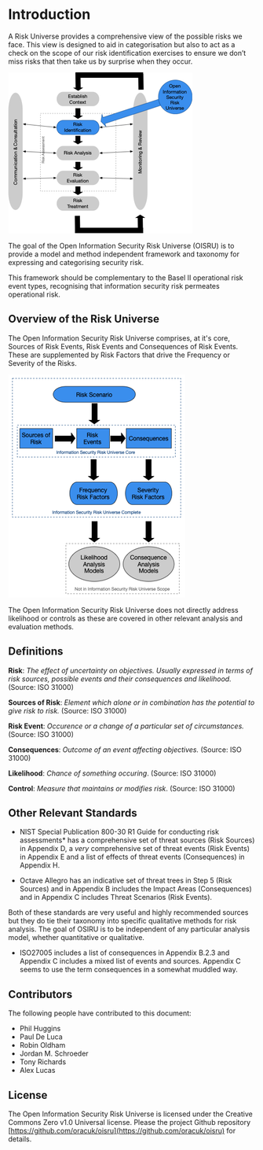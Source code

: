 # Introduction

A Risk Universe provides a comprehensive view of the possible risks we face. This view is designed to aid in categorisation but also to act as a check on the scope of our risk identification exercises to ensure we don’t miss risks that then take us by surprise when they occur.

![Risk Management](./riskmanagement.png)

The goal of the Open Information Security Risk Universe (OISRU) is to provide a model and method independent framework and taxonomy for expressing and categorising security risk.

This framework should be complementary to the Basel II operational risk event types, recognising that information security risk permeates operational risk.

## Overview of the Risk Universe

The Open Information Security Risk Universe comprises, at it's core, Sources of Risk Events, Risk Events and Consequences of Risk Events. These are supplemented by Risk Factors that drive the Frequency or Severity of the Risks.

![OISRU Scope](./universe-scope.png)

The Open Information Security Risk Universe does not directly address likelihood or controls as these are covered in other relevant analysis and evaluation methods.

## Definitions

**Risk**: *The effect of uncertainty on objectives. Usually expressed in terms of risk sources, possible events and their consequences and likelihood.* (Source: ISO 31000)

**Sources of Risk**: *Element which alone or in combination has the potential to give risk to risk.* (Source: ISO 31000)

**Risk Event**:  *Occurence or a change of a particular set of circumstances.* (Source: ISO 31000)

**Consequences**: *Outcome of an event affecting objectives.* (Source: ISO 31000)

**Likelihood**: *Chance of something occuring*. (Source: ISO 31000)

**Control**: *Measure that maintains or modifies risk*. (Source: ISO 31000)

## Other Relevant Standards

* NIST Special Publication 800-30 R1 Guide for conducting risk assessments* has a comprehensive set of threat sources (Risk Sources) in Appendix D, a *very* comprehensive set of threat events (Risk Events) in Appendix E and a list of effects of threat events (Consequences) in Appendix H.

* Octave Allegro has an indicative set of threat trees in Step 5 (Risk Sources) and in Appendix B includes the Impact Areas (Consequences) and in Appendix C includes Threat Scenarios (Risk Events).

Both of these standards are very useful and highly recommended sources but they do tie their taxonomy into specific qualitative methods for risk analysis. The goal of OSIRU is to be independent of any particular analysis model, whether quantitative or qualitative.

* ISO27005 includes a list of consequences in Appendix B.2.3 and Appendix C includes a mixed list of events and sources. Appendix C seems to use the term consequences in a somewhat muddled way.

## Contributors

The following people have contributed to this document:

* Phil Huggins
* Paul De Luca
* Robin Oldham
* Jordan M. Schroeder
* Tony Richards
* Alex Lucas

## License

 The Open Information Security Risk Universe is licensed under the Creative Commons Zero v1.0 Universal license. Please the project Github repository [https://github.com/oracuk/oisru](https://github.com/oracuk/oisru) for details.

  

